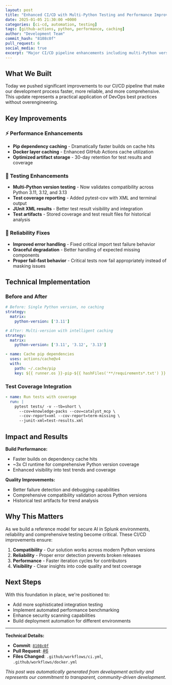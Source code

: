 ```yaml
---
layout: post
title: "Enhanced CI/CD with Multi-Python Testing and Performance Improvements"
date: 2025-01-05 21:30:00 +0000
categories: [ci-cd, automation, testing]
tags: [github-actions, python, performance, caching]
author: "Development Team"
commit_hash: "8108c0f"
pull_request: 6
social_media: true
excerpt: "Major CI/CD pipeline enhancements including multi-Python version testing, dependency caching, and comprehensive test coverage reporting for better reliability and faster builds."
---
```


## What We Built

Today we pushed significant improvements to our CI/CD pipeline that make our development process faster, more reliable, and more comprehensive. This update represents a practical application of DevOps best practices without overengineering.

## Key Improvements

### ⚡ Performance Enhancements
- **Pip dependency caching** - Dramatically faster builds on cache hits
- **Docker layer caching** - Enhanced GitHub Actions cache utilization
- **Optimized artifact storage** - 30-day retention for test results and coverage

### 🧪 Testing Enhancements
- **Multi-Python version testing** - Now validates compatibility across Python 3.11, 3.12, and 3.13
- **Test coverage reporting** - Added pytest-cov with XML and terminal output
- **JUnit XML results** - Better test result visibility and integration
- **Test artifacts** - Stored coverage and test result files for historical analysis

### 🔧 Reliability Fixes
- **Improved error handling** - Fixed critical import test failure behavior
- **Graceful degradation** - Better handling of expected missing components
- **Proper fail-fast behavior** - Critical tests now fail appropriately instead of masking issues

## Technical Implementation

### Before and After
```yaml
# Before: Single Python version, no caching
strategy:
  matrix:
    python-version: ['3.11']

# After: Multi-version with intelligent caching
strategy:
  matrix:
    python-version: ['3.11', '3.12', '3.13']

- name: Cache pip dependencies
  uses: actions/cache@v4
  with:
    path: ~/.cache/pip
    key: ${{ runner.os }}-pip-${{ hashFiles('**/requirements*.txt') }}
```

### Test Coverage Integration
```yaml
- name: Run tests with coverage
  run: |
    pytest tests/ -v --tb=short \
      --cov=knowledge-packs --cov=catalyst_mcp \
      --cov-report=xml --cov-report=term-missing \
      --junit-xml=test-results.xml
```

## Impact and Results

**Build Performance:**
- Faster builds on dependency cache hits
- ~3x CI runtime for comprehensive Python version coverage
- Enhanced visibility into test trends and coverage

**Quality Improvements:**
- Better failure detection and debugging capabilities
- Comprehensive compatibility validation across Python versions
- Historical test artifacts for trend analysis

## Why This Matters

As we build a reference model for secure AI in Splunk environments, reliability and comprehensive testing become critical. These CI/CD improvements ensure:

1. **Compatibility** - Our solution works across modern Python versions
2. **Reliability** - Proper error detection prevents broken releases
3. **Performance** - Faster iteration cycles for contributors
4. **Visibility** - Clear insights into code quality and test coverage

## Next Steps

With this foundation in place, we're positioned to:
- Add more sophisticated integration testing
- Implement automated performance benchmarking
- Enhance security scanning capabilities
- Build deployment automation for different environments

---

**Technical Details:**
- **Commit**: [`8108c0f`](https://github.com/billebel/splunk-community-ai/commit/8108c0f)
- **Pull Request**: [#6](https://github.com/billebel/splunk-community-ai/pull/6)
- **Files Changed**: `.github/workflows/ci.yml`, `.github/workflows/docker.yml`

*This post was automatically generated from development activity and represents our commitment to transparent, community-driven development.*